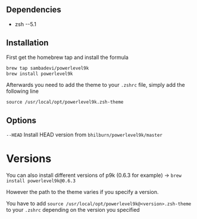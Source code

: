 ## Dependencies
- zsh --5.1

## Installation
First get the homebrew tap and install the formula

```bash
brew tap sambadevi/powerlevel9k
brew install powerlevel9k
```

Afterwards you need to add the theme to your `.zshrc` file, simply add the following line

`source /usr/local/opt/powerlevel9k.zsh-theme`

## Options
`--HEAD` Install HEAD version from `bhilburn/powerlevel9k/master`

# Versions
You can also install different versions of p9k (0.6.3 for example) -> `brew install powerlevel9k@0.6.3`

However the path to the theme varies if you specify a version.

You have to add `source /usr/local/opt/powerlevel9k@<version>.zsh-theme` to your `.zshrc` depending on the version you specified
